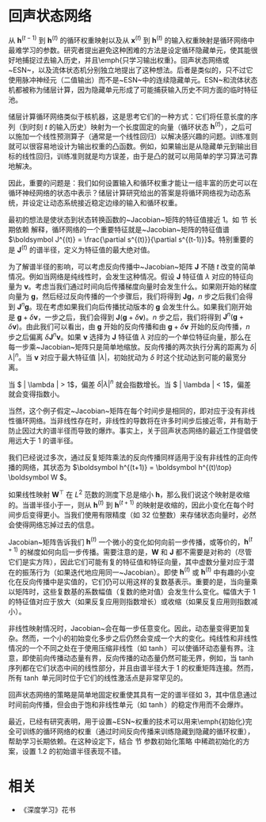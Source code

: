 

# 回声状态网络

从 $\boldsymbol h^{(t-1)}$ 到 $\boldsymbol h^{(t)}$ 的循环权重映射以及从 $\boldsymbol x^{(t)}$ 到 $\boldsymbol h^{(t)}$ 的输入权重映射是循环网络中最难学习的参数。研究者提出避免这种困难的方法是设定循环隐藏单元，使其能很好地捕捉过去输入历史，并且\emph{只学习输出权重}。回声状态网络或~ESN~，以及流体状态机分别独立地提出了这种想法。后者是类似的，只不过它使用脉冲神经元（二值输出）而不是~ESN~中的连续隐藏单元。ESN~和流体状态机都被称为储层计算，因为隐藏单元形成了可能捕获输入历史不同方面的临时特征池。


储层计算循环网络类似于核机器，这是思考它们的一种方式：它们将任意长度的序列（到时刻 $t$ 的输入历史）映射为一个长度固定的向量（循环状态 $\boldsymbol h^{(t)}$），之后可以施加一个线性预测算子（通常是一个线性回归）以解决感兴趣的问题。训练准则就可以很容易地设计为输出权重的凸函数。例如，如果输出是从隐藏单元到输出目标的线性回归，训练准则就是均方误差，由于是凸的就可以用简单的学习算法可靠地解决。

因此，重要的问题是：我们如何设置输入和循环权重才能让一组丰富的历史可以在循环神经网络的状态中表示？储层计算研究给出的答案是将循环网络视为动态系统，并设定让动态系统接近稳定边缘的输入和循环权重。

最初的想法是使状态到状态转换函数的~Jacobian~矩阵的特征值接近 1。如 节 长期依赖 解释，循环网络的一个重要特征就是~Jacobian~矩阵的特征值谱 $\boldsymbol J^{(t)} = \frac{\partial s^{(t)}}{\partial s^{(t-1)}}$。特别重要的是 $\boldsymbol J^{(t)}$ 的谱半径，定义为特征值的最大绝对值。

为了解谱半径的影响，可以考虑反向传播中~Jacobian~矩阵 $\boldsymbol J$ 不随 $t$ 改变的简单情况。例如当网络是纯线性时，会发生这种情况。假设 $\boldsymbol J$ 特征值 $\lambda$ 对应的特征向量为 $\boldsymbol v$。考虑当我们通过时间向后传播梯度向量时会发生什么。如果刚开始的梯度向量为 $\boldsymbol g$，然后经过反向传播的一个步骤后，我们将得到 $\boldsymbol J \boldsymbol g$，$n$ 步之后我们会得到 $\boldsymbol J^n \boldsymbol g$。现在考虑如果我们向后传播扰动版本的 $\boldsymbol g$ 会发生什么。如果我们刚开始是 $\boldsymbol g + \delta \boldsymbol v$，一步之后，我们会得到 $\boldsymbol J(\boldsymbol g + \delta \boldsymbol v)$。$n$ 步之后，我们将得到 $\boldsymbol J^n(\boldsymbol g + \delta \boldsymbol v)$。由此我们可以看出，由 $\boldsymbol g$ 开始的反向传播和由 $\boldsymbol g+\delta \boldsymbol v$ 开始的反向传播，$n$ 步之后偏离 $\delta \boldsymbol J^n \boldsymbol v$。如果 $\boldsymbol v$ 选择为 $\boldsymbol J$ 特征值 $\lambda$ 对应的一个单位特征向量，那么在每一步乘~Jacobian~矩阵只是简单地缩放。反向传播的两次执行分离的距离为 $\delta | \lambda |^n$。当 $\boldsymbol v$ 对应于最大特征值 $|\lambda|$，初始扰动为 $\delta$ 时这个扰动达到可能的最宽分离。

当 $ | \lambda | > 1$，偏差 $\delta | \lambda |^n$ 就会指数增长。当 $ | \lambda | < 1$，偏差就会变得指数小。


当然，这个例子假定~Jacobian~矩阵在每个时间步是相同的，即对应于没有非线性循环网络。当非线性存在时，非线性的导数将在许多时间步后接近零，并有助于防止因过大的谱半径而导致的爆炸。事实上，关于回声状态网络的最近工作提倡使用远大于 1 的谱半径。

我们已经说过多次，通过反复矩阵乘法的反向传播同样适用于没有非线性的正向传播的网络，其状态为 $\boldsymbol h^{(t+1)} = \boldsymbol h^{(t)\top} \boldsymbol W $。

如果线性映射 $\boldsymbol W^\top$ 在 $L^2$ 范数的测度下总是缩小 $\boldsymbol h$，那么我们说这个映射是收缩的。当谱半径小于一，则从 $\boldsymbol h^{(t)}$ 到 $\boldsymbol h^{(t+1)}$ 的映射是收缩的，因此小变化在每个时间步后变得更小。当我们使用有限精度（如 32 位整数）来存储状态向量时，必然会使得网络忘掉过去的信息。

Jacobian~矩阵告诉我们 $\boldsymbol h^{(t)}$ 一个微小的变化如何向前一步传播，或等价的，$\boldsymbol h^{(t+1)}$ 的梯度如何向后一步传播。需要注意的是，$\boldsymbol W$ 和 $\boldsymbol J$ 都不需要是对称的（尽管它们是实方阵），因此它们可能有复的特征值和特征向量，其中虚数分量对应于潜在的振荡行为（如果迭代地应用同一~Jacobian）。即使 $\boldsymbol h^{(t)}$ 或 $\boldsymbol h^{(t)}$ 中有趣的小变化在反向传播中是实值的，它们仍可以用这样的复数基表示。重要的是，当向量乘以矩阵时，这些复数基的系数幅值（复数的绝对值）会发生什么变化。幅值大于 1 的特征值对应于放大（如果反复应用则指数增长）或收缩（如果反复应用则指数减小）。

非线性映射情况时，Jacobian~会在每一步任意变化。因此，动态量变得更加复杂。然而，一个小的初始变化多步之后仍然会变成一个大的变化。纯线性和非线性情况的一个不同之处在于使用压缩非线性（如 $\tanh$）可以使循环动态量有界。注意，即使前向传播动态量有界，反向传播的动态量仍然可能无界，例如，当 $\tanh$ 序列都在它们状态中间的线性部分，并且由谱半径大于 1 的权重矩阵连接。然而，所有 $\tanh$ 单元同时位于它们的线性激活点是非常罕见的。


回声状态网络的策略是简单地固定权重使其具有一定的谱半径如 3，其中信息通过时间前向传播，但会由于饱和非线性单元（如 $\tanh$）的稳定作用而不会爆炸。

最近，已经有研究表明，用于设置~ESN~权重的技术可以用来\emph{初始化}完全可训练的循环网络的权重（通过时间反向传播来训练隐藏到隐藏的循环权重），帮助学习长期依赖。在这种设定下，结合 节 参数初始化策略 中稀疏初始化的方案，设置 $1.2$ 的初始谱半径表现不错。



# 相关

- 《深度学习》花书

